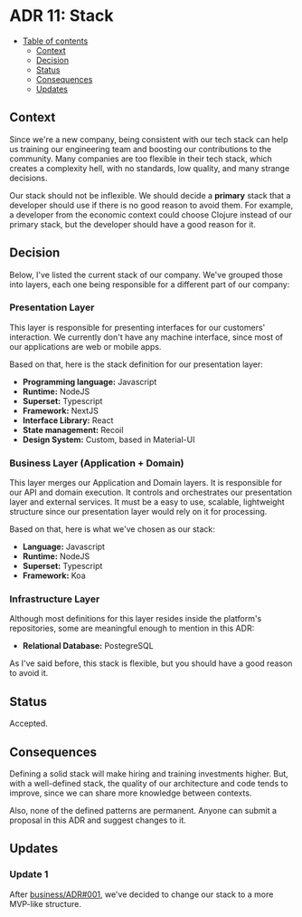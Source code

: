 # ADR 11: Stack

* [Table of contents](#)
  * [Context](#context)
  * [Decision](#decision)
  * [Status](#status)
  * [Consequences](#consequences)
  * [Updates](#updates)

## Context

Since we're a new company, being consistent with our tech stack can help us training our engineering team and boosting our contributions to the community. Many companies are too flexible in their tech stack, which creates a complexity hell, with no standards, low quality, and many strange decisions.

Our stack should not be inflexible. We should decide a **primary** stack that a developer should use if there is no good reason to avoid them. For example, a developer from the economic context could choose Clojure instead of our primary stack, but the developer should have a good reason for it.

## Decision

Below, I've listed the current stack of our company. We've grouped those into layers, each one being responsible for a different part of our company:

### Presentation Layer

This layer is responsible for presenting interfaces for our customers' interaction. We currently don't have any machine interface, since most of our applications are web or mobile apps.

Based on that, here is the stack definition for our presentation layer:

* **Programming language:** Javascript
* **Runtime:** NodeJS
* **Superset:** Typescript
* **Framework:** NextJS
* **Interface Library:** React
* **State management:** Recoil
* **Design System:** Custom, based in Material-UI

### Business Layer (Application + Domain)

This layer merges our Application and Domain layers. It is responsible for our API and domain execution. It controls and orchestrates our presentation layer and external services. It must be a easy to use, scalable, lightweight structure since our presentation layer would rely on it for processing.

Based on that, here is what we've chosen as our stack:

* **Language:** Javascript
* **Runtime:** NodeJS
* **Superset:** Typescript
* **Framework:** Koa

### Infrastructure Layer

Although most definitions for this layer resides inside the platform's repositories, some are meaningful enough to mention in this ADR:

* **Relational Database:** PostegreSQL

As I've said before, this stack is flexible, but you should have a good reason to avoid it.

## Status

Accepted.

## Consequences

Defining a solid stack will make hiring and training investments higher. But, with a well-defined stack, the quality of our architecture and code tends to improve, since we can share more knowledge between contexts.

Also, none of the defined patterns are permanent. Anyone can submit a proposal in this ADR and suggest changes to it.

## Updates

### Update 1

After [business/ADR#001](../business/001-reducing-initial-complexity.md), we've decided to change our stack to a more MVP-like structure.
